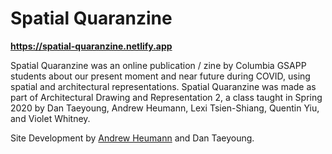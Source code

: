 # Spatial Quaranzine

**https://spatial-quaranzine.netlify.app**

Spatial Quaranzine was an online publication / zine by Columbia GSAPP students about our present moment and near future during COVID, using spatial and architectural representations. Spatial Quaranzine was made as part of Architectural Drawing and Representation 2, a class taught in Spring 2020 by Dan Taeyoung, Andrew Heumann, Lexi Tsien-Shiang, Quentin Yiu, and Violet Whitney.

Site Development by [Andrew Heumann](https://github.com/andrewheumann) and Dan Taeyoung.
